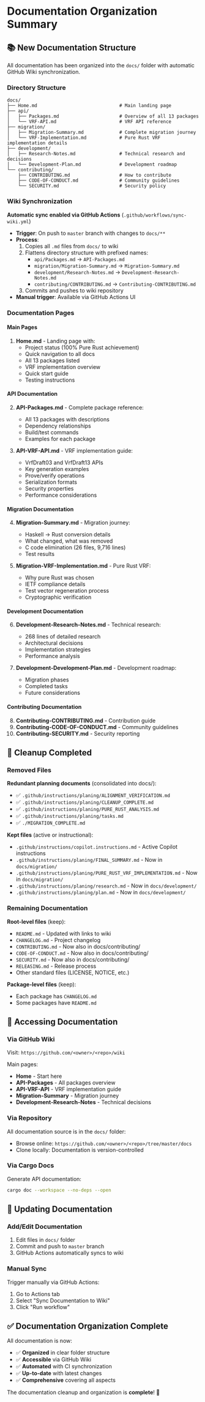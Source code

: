 # Documentation Organization Summary

## 📚 New Documentation Structure

All documentation has been organized into the `docs/` folder with automatic GitHub Wiki synchronization.

### Directory Structure

```
docs/
├── Home.md                              # Main landing page
├── api/
│   ├── Packages.md                      # Overview of all 13 packages
│   └── VRF-API.md                       # VRF API reference
├── migration/
│   ├── Migration-Summary.md             # Complete migration journey
│   └── VRF-Implementation.md            # Pure Rust VRF implementation details
├── development/
│   ├── Research-Notes.md                # Technical research and decisions
│   └── Development-Plan.md              # Development roadmap
└── contributing/
    ├── CONTRIBUTING.md                  # How to contribute
    ├── CODE-OF-CONDUCT.md               # Community guidelines
    └── SECURITY.md                      # Security policy
```

### Wiki Synchronization

**Automatic sync enabled via GitHub Actions** (`.github/workflows/sync-wiki.yml`)

- **Trigger**: On push to `master` branch with changes to `docs/**`
- **Process**:
  1. Copies all `.md` files from `docs/` to wiki
  2. Flattens directory structure with prefixed names:
     - `api/Packages.md` → `API-Packages.md`
     - `migration/Migration-Summary.md` → `Migration-Summary.md`
     - `development/Research-Notes.md` → `Development-Research-Notes.md`
     - `contributing/CONTRIBUTING.md` → `Contributing-CONTRIBUTING.md`
  3. Commits and pushes to wiki repository
- **Manual trigger**: Available via GitHub Actions UI

### Documentation Pages

#### Main Pages

1. **Home.md** - Landing page with:
   - Project status (100% Pure Rust achievement)
   - Quick navigation to all docs
   - All 13 packages listed
   - VRF implementation overview
   - Quick start guide
   - Testing instructions

#### API Documentation

2. **API-Packages.md** - Complete package reference:
   - All 13 packages with descriptions
   - Dependency relationships
   - Build/test commands
   - Examples for each package

3. **API-VRF-API.md** - VRF implementation guide:
   - VrfDraft03 and VrfDraft13 APIs
   - Key generation examples
   - Prove/verify operations
   - Serialization formats
   - Security properties
   - Performance considerations

#### Migration Documentation

4. **Migration-Summary.md** - Migration journey:
   - Haskell → Rust conversion details
   - What changed, what was removed
   - C code elimination (26 files, 9,716 lines)
   - Test results

5. **Migration-VRF-Implementation.md** - Pure Rust VRF:
   - Why pure Rust was chosen
   - IETF compliance details
   - Test vector regeneration process
   - Cryptographic verification

#### Development Documentation

6. **Development-Research-Notes.md** - Technical research:
   - 268 lines of detailed research
   - Architectural decisions
   - Implementation strategies
   - Performance analysis

7. **Development-Development-Plan.md** - Development roadmap:
   - Migration phases
   - Completed tasks
   - Future considerations

#### Contributing Documentation

8. **Contributing-CONTRIBUTING.md** - Contribution guide
9. **Contributing-CODE-OF-CONDUCT.md** - Community guidelines
10. **Contributing-SECURITY.md** - Security reporting

## 🧹 Cleanup Completed

### Removed Files

**Redundant planning documents** (consolidated into docs/):
- ✅ `.github/instructions/planing/ALIGNMENT_VERIFICATION.md`
- ✅ `.github/instructions/planing/CLEANUP_COMPLETE.md`
- ✅ `.github/instructions/planing/PURE_RUST_ANALYSIS.md`
- ✅ `.github/instructions/planing/tasks.md`
- ✅ `./MIGRATION_COMPLETE.md`

**Kept files** (active or instructional):
- `.github/instructions/copilot.instructions.md` - Active Copilot instructions
- `.github/instructions/planing/FINAL_SUMMARY.md` - Now in `docs/migration/`
- `.github/instructions/planing/PURE_RUST_VRF_IMPLEMENTATION.md` - Now in `docs/migration/`
- `.github/instructions/planing/research.md` - Now in `docs/development/`
- `.github/instructions/planing/plan.md` - Now in `docs/development/`

### Remaining Documentation

**Root-level files** (keep):
- `README.md` - Updated with links to wiki
- `CHANGELOG.md` - Project changelog
- `CONTRIBUTING.md` - Now also in docs/contributing/
- `CODE-OF-CONDUCT.md` - Now also in docs/contributing/
- `SECURITY.md` - Now also in docs/contributing/
- `RELEASING.md` - Release process
- Other standard files (LICENSE, NOTICE, etc.)

**Package-level files** (keep):
- Each package has `CHANGELOG.md`
- Some packages have `README.md`

## 📖 Accessing Documentation

### Via GitHub Wiki

Visit: `https://github.com/<owner>/<repo>/wiki`

Main pages:
- **Home** - Start here
- **API-Packages** - All packages overview
- **API-VRF-API** - VRF implementation guide
- **Migration-Summary** - Migration journey
- **Development-Research-Notes** - Technical decisions

### Via Repository

All documentation source is in the `docs/` folder:
- Browse online: `https://github.com/<owner>/<repo>/tree/master/docs`
- Clone locally: Documentation is version-controlled

### Via Cargo Docs

Generate API documentation:

```bash
cargo doc --workspace --no-deps --open
```

## 🔄 Updating Documentation

### Add/Edit Documentation

1. Edit files in `docs/` folder
2. Commit and push to `master` branch
3. GitHub Actions automatically syncs to wiki

### Manual Sync

Trigger manually via GitHub Actions:
1. Go to Actions tab
2. Select "Sync Documentation to Wiki"
3. Click "Run workflow"

## ✅ Documentation Organization Complete

All documentation is now:
- ✅ **Organized** in clear folder structure
- ✅ **Accessible** via GitHub Wiki
- ✅ **Automated** with CI synchronization
- ✅ **Up-to-date** with latest changes
- ✅ **Comprehensive** covering all aspects

The documentation cleanup and organization is **complete**! 🎉
